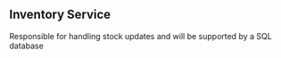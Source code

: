 ## Inventory Service

Responsible for handling stock updates and will be supported by a SQL database